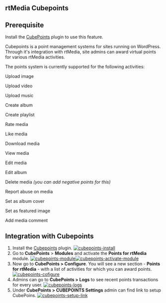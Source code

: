 ## rtMedia Cubepoints


## Prerequisite


Install the [CubePoints](http://wordpress.org/plugins/cubepoints/) plugin to use this feature.

Cubepoints is a point management systems for sites running on WordPress. Through it's integration with rtMedia, site admins can award virtual points for various rtMedia activities.

The points system is currently supported for the following activities:

   Upload image

   Upload video

   Upload music

   Create album

   Create playlist

   Rate media

   Like media

   Download media

   View media

   Edit media

   Edit album

   Delete media _(you can add negative points for this)_

   Report abuse on media

   Set as album cover

   Set as featured image

   Add media comment


## Integration with Cubepoints


1. Install the [Cubepoints](http://wordpress.org/plugins/cubepoints/) plugin.
[![cubepoints-install](https://rtcamp.com/wp-content/uploads/2013/10/cubepoints-install_thumb.png)](https://rtcamp.com/wp-content/uploads/2013/10/cubepoints-install_thumb.png)
2. Go to **CubePoints** > **Modules** and activate the **Points for rtMedia** module.
[![cubepoints-module](https://rtcamp.com/wp-content/uploads/2013/10/cubepoints-module_thumb2.png)](https://rtcamp.com/wp-content/uploads/2013/10/cubepoints-module_thumb2.png)[![cubepoints-activate-module](https://rtcamp.com/wp-content/uploads/2013/10/cubepoints-activate-module_thumb1.png)](https://rtcamp.com/wp-content/uploads/2013/10/cubepoints-activate-module_thumb1.png)
3. Now go to **CubePoints > Configure**. You will see a new section - **Points for rtMedia** - with a list of activities for which you can award points.
[![cubepoints-cofigure](https://rtcamp.com/wp-content/uploads/2013/10/cubepoints-cofigure_thumb.png)](https://rtcamp.com/wp-content/uploads/2013/10/cubepoints-cofigure_thumb.png)
4. Admins can go to **CubePoints > Logs** to see recent points transactions for every user.
[![cubepoints-logs](https://rtcamp.com/wp-content/uploads/2013/10/cubepoints-logs_thumb1.png)](https://rtcamp.com/wp-content/uploads/2013/10/cubepoints-logs_thumb1.png)
5. Under **CubePoints > CUBEPOINTS Settings** admin can find link to setup CubePoins.
[![cubepoints-setup-link](https://cloud.githubusercontent.com/assets/7771963/7861525/3d235464-056e-11e5-979e-38c6423fabf1.png)](https://cloud.githubusercontent.com/assets/7771963/7861525/3d235464-056e-11e5-979e-38c6423fabf1.png)
